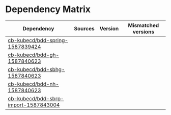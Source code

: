 # Dependency Matrix

Dependency | Sources | Version | Mismatched versions
---------- | ------- | ------- | -------------------
[cb-kubecd/bdd-spring-1587839424](https://github.com/cb-kubecd/bdd-spring-1587839424.git) |  | []() | 
[cb-kubecd/bdd-gh-1587840623](https://github.com/cb-kubecd/bdd-gh-1587840623.git) |  | []() | 
[cb-kubecd/bdd-sbhg-1587840623](https://github.com/cb-kubecd/bdd-sbhg-1587840623.git) |  | []() | 
[cb-kubecd/bdd-nh-1587840623](https://github.com/cb-kubecd/bdd-nh-1587840623.git) |  | []() | 
[cb-kubecd/bdd-sbrp-import-1587843004](https://github.com/cb-kubecd/bdd-sbrp-import-1587843004.git) |  | []() | 
